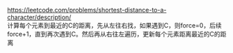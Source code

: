 https://leetcode.com/problems/shortest-distance-to-a-character/description/  
计算每个元素到最近的C的距离，先从左往右找，如果遇到C，则force=0，后续force+1，直到再次遇到C。然后再从右往左遍历，更新每个元素距离最近的C的距离